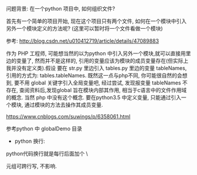 问题背景: 在一个python 项目中, 如何组织文件? 

首先有一个简单的项目开始, 现在这个项目只有两个文件, 如何在一个模块中引入另外一个模块定义的方法呢? (这里可以暂时将一个文件看做一个模块)

参考:
http://blog.csdn.net/u010412719/article/details/47089883


作为 PHP 工程师, 可能想当然的以为python 中引入另外一个模块,就可以直接用里边的变量了, 然而并不是这样的, 引用的变量应该为模块的成员变量存在(但实际上我并没有定义类).假设 要在 str.py 里边引入 tables.py 里边的变量 tableNames, 引用的方式为:  tables.tableNames.
既然这一点与php不同, 你可能很自然的会想到, 要不用 global 关键字引入全局变量吧, 经过尝试, 发现报变量 tableNames 不存在, 查阅资料后,发现global 旨在模块内部其作用, 相当于c语言中的文件作用域的概念. 当然 php 中没有这个概念.
要在python3.5 中定义变量, 只能通过引入一个模块, 通过模块的方法去操作其成员变量.


https://www.cnblogs.com/suwings/p/6358061.html

参考python 中 globalDemo 目录

* python 换行:

python代码换行就是每行后面加个 \

元组可跨行写, 不影响.
